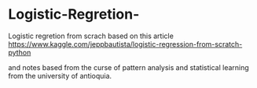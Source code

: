 # Logistic-Regretion-

Logistic regretion from scrach based on this article https://www.kaggle.com/jeppbautista/logistic-regression-from-scratch-python

and notes based from the curse of pattern analysis and statistical learning from the university of antioquia. 
